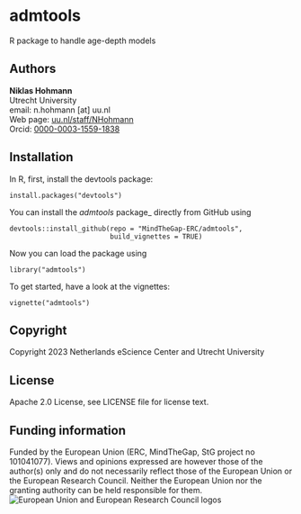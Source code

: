# admtools

R package to handle age-depth models

## Authors

__Niklas Hohmann__  
Utrecht University  
email: n.hohmann [at] uu.nl  
Web page: [uu.nl/staff/NHohmann](https://www.uu.nl/staff/NHHohmann)  
Orcid: [0000-0003-1559-1838](https://orcid.org/0000-0003-1559-1838)

## Installation

In R, first, install the devtools package:

```{R}
install.packages("devtools")
```

You can install the _admtools_ package_ directly from GitHub using

```{R}
devtools::install_github(repo = "MindTheGap-ERC/admtools",
                         build_vignettes = TRUE)
```

Now you can load the package using

```{R}
library("admtools")
```

To get started, have a look at the vignettes:

```{R}
vignette("admtools")
```

## Copyright

Copyright 2023 Netherlands eScience Center and Utrecht University

## License

Apache 2.0 License, see LICENSE file for license text.

## Funding information

Funded by the European Union (ERC, MindTheGap, StG project no 101041077). Views and opinions expressed are however those of the author(s) only and do not necessarily reflect those of the European Union or the European Research Council. Neither the European Union nor the granting authority can be held responsible for them.
![European Union and European Research Council logos](https://erc.europa.eu/sites/default/files/2023-06/LOGO_ERC-FLAG_FP.png)
